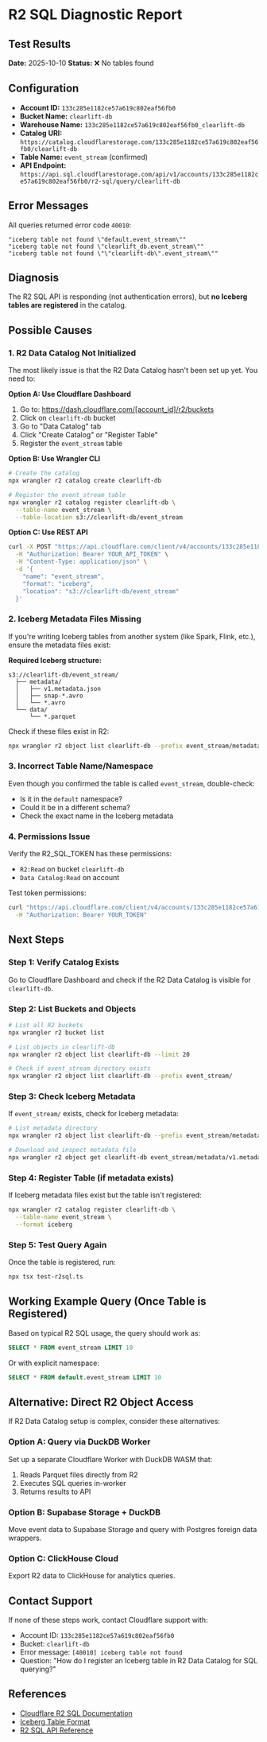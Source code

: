 # R2 SQL Diagnostic Report

## Test Results

**Date:** 2025-10-10
**Status:** ❌ No tables found

## Configuration

- **Account ID:** `133c285e1182ce57a619c802eaf56fb0`
- **Bucket Name:** `clearlift-db`
- **Warehouse Name:** `133c285e1182ce57a619c802eaf56fb0_clearlift-db`
- **Catalog URI:** `https://catalog.cloudflarestorage.com/133c285e1182ce57a619c802eaf56fb0/clearlift-db`
- **Table Name:** `event_stream` (confirmed)
- **API Endpoint:** `https://api.sql.cloudflarestorage.com/api/v1/accounts/133c285e1182ce57a619c802eaf56fb0/r2-sql/query/clearlift-db`

## Error Messages

All queries returned error code `40010`:
```
"iceberg table not found \"default.event_stream\""
"iceberg table not found \"clearlift_db.event_stream\""
"iceberg table not found \"\"clearlift-db\".event_stream\""
```

## Diagnosis

The R2 SQL API is responding (not authentication errors), but **no Iceberg tables are registered** in the catalog.

## Possible Causes

### 1. R2 Data Catalog Not Initialized

The most likely issue is that the R2 Data Catalog hasn't been set up yet. You need to:

**Option A: Use Cloudflare Dashboard**
1. Go to: https://dash.cloudflare.com/[account_id]/r2/buckets
2. Click on `clearlift-db` bucket
3. Go to "Data Catalog" tab
4. Click "Create Catalog" or "Register Table"
5. Register the `event_stream` table

**Option B: Use Wrangler CLI**
```bash
# Create the catalog
npx wrangler r2 catalog create clearlift-db

# Register the event_stream table
npx wrangler r2 catalog register clearlift-db \
  --table-name event_stream \
  --table-location s3://clearlift-db/event_stream
```

**Option C: Use REST API**
```bash
curl -X POST "https://api.cloudflare.com/client/v4/accounts/133c285e1182ce57a619c802eaf56fb0/r2/buckets/clearlift-db/catalog/tables" \
  -H "Authorization: Bearer YOUR_API_TOKEN" \
  -H "Content-Type: application/json" \
  -d '{
    "name": "event_stream",
    "format": "iceberg",
    "location": "s3://clearlift-db/event_stream"
  }'
```

### 2. Iceberg Metadata Files Missing

If you're writing Iceberg tables from another system (like Spark, Flink, etc.), ensure the metadata files exist:

**Required Iceberg structure:**
```
s3://clearlift-db/event_stream/
  ├── metadata/
  │   ├── v1.metadata.json
  │   ├── snap-*.avro
  │   └── *.avro
  └── data/
      └── *.parquet
```

Check if these files exist in R2:
```bash
npx wrangler r2 object list clearlift-db --prefix event_stream/metadata/
```

### 3. Incorrect Table Name/Namespace

Even though you confirmed the table is called `event_stream`, double-check:
- Is it in the `default` namespace?
- Could it be in a different schema?
- Check the exact name in the Iceberg metadata

### 4. Permissions Issue

Verify the R2_SQL_TOKEN has these permissions:
- `R2:Read` on bucket `clearlift-db`
- `Data Catalog:Read` on account

Test token permissions:
```bash
curl "https://api.cloudflare.com/client/v4/accounts/133c285e1182ce57a619c802eaf56fb0/r2/buckets/clearlift-db" \
  -H "Authorization: Bearer YOUR_TOKEN"
```

## Next Steps

### Step 1: Verify Catalog Exists

Go to Cloudflare Dashboard and check if the R2 Data Catalog is visible for `clearlift-db`.

### Step 2: List Buckets and Objects

```bash
# List all R2 buckets
npx wrangler r2 bucket list

# List objects in clearlift-db
npx wrangler r2 object list clearlift-db --limit 20

# Check if event_stream directory exists
npx wrangler r2 object list clearlift-db --prefix event_stream/
```

### Step 3: Check Iceberg Metadata

If `event_stream/` exists, check for Iceberg metadata:
```bash
# List metadata directory
npx wrangler r2 object list clearlift-db --prefix event_stream/metadata/

# Download and inspect metadata file
npx wrangler r2 object get clearlift-db event_stream/metadata/v1.metadata.json
```

### Step 4: Register Table (if metadata exists)

If Iceberg metadata files exist but the table isn't registered:
```bash
npx wrangler r2 catalog register clearlift-db \
  --table-name event_stream \
  --format iceberg
```

### Step 5: Test Query Again

Once the table is registered, run:
```bash
npx tsx test-r2sql.ts
```

## Working Example Query (Once Table is Registered)

Based on typical R2 SQL usage, the query should work as:
```sql
SELECT * FROM event_stream LIMIT 10
```

Or with explicit namespace:
```sql
SELECT * FROM default.event_stream LIMIT 10
```

## Alternative: Direct R2 Object Access

If R2 Data Catalog setup is complex, consider these alternatives:

### Option A: Query via DuckDB Worker
Set up a separate Cloudflare Worker with DuckDB WASM that:
1. Reads Parquet files directly from R2
2. Executes SQL queries in-worker
3. Returns results to API

### Option B: Supabase Storage + DuckDB
Move event data to Supabase Storage and query with Postgres foreign data wrappers.

### Option C: ClickHouse Cloud
Export R2 data to ClickHouse for analytics queries.

## Contact Support

If none of these steps work, contact Cloudflare support with:
- Account ID: `133c285e1182ce57a619c802eaf56fb0`
- Bucket: `clearlift-db`
- Error message: `[40010] iceberg table not found`
- Question: "How do I register an Iceberg table in R2 Data Catalog for SQL querying?"

## References

- [Cloudflare R2 SQL Documentation](https://developers.cloudflare.com/r2/data-catalog/)
- [Iceberg Table Format](https://iceberg.apache.org/docs/latest/)
- [R2 SQL API Reference](https://developers.cloudflare.com/api/operations/r2-sql-query)
